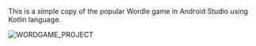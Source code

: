 This is a simple copy of the popular Wordle game in Android Studio using Kotlin language.

![WORDGAME_PROJECT](https://github.com/letseatmeat/WordGameProject/assets/102963681/68c4a56e-70b4-4336-a75a-ec738c24dfba)
